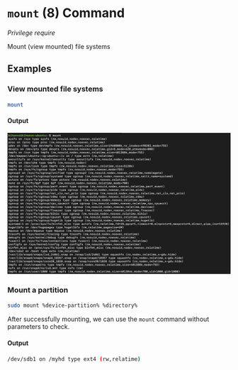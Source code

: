# `mount` (8) Command

*Privilege require*

Mount (view mounted) file systems

## Examples

### View mounted file systems

```sh
mount
```

#### Output

![](mount.png)

### Mount a partition

```sh
sudo mount %device-partition% %directory%
```

After successfully mounting, we can use the `mount` command without parameters to check.

#### Output

```sh
/dev/sdb1 on /myhd type ext4 (rw,relatime)
```